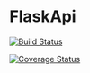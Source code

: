 # FlaskApi
[![Build Status](https://travis-ci.org/charisschali/FlaskApi.svg?branch=master)](https://travis-ci.org/charisschali/FlaskApi)

[![Coverage Status](https://coveralls.io/repos/github/charisschali/FlaskApi/badge.svg)](https://coveralls.io/github/charisschali/FlaskApi)